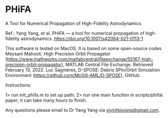 # PHiFA
 A Tool for Numerical Propagation of High-Fidelity Astrodynamics
 
 
Ref.: Yang Yang, et al. PHiFA — a tool for numerical propagation of high-fidelity astrodynamics.
https://doi.org/10.1007/s42064-021-0113-1

This software is tested on MacOS. 
It is based on some open-source codes 
    Meysam Mahooti. High Precision Orbit Propagator (https://www.mathworks.com/matlabcentral/fileexchange/55167-high-precision-orbit-propagator), MATLAB Central File Exchange. Retrieved February 13, 2022.
    Luc Sagnières, D-SPOSE: Debris SPin/Orbit Simulation Environment (https://github.com/McGill-AML/D-SPOSE), GitHub.

Instructions:

1> run init_phifa.m to set up path;
2> run one main function in scripts/phifa\ paper; it can take many hours to finish.

Any questions please email to Dr Yang Yang via yiyinfeixiong@gmail.com.